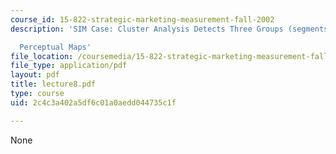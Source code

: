 ```yaml
---
course_id: 15-822-strategic-marketing-measurement-fall-2002
description: 'SIM Case: Cluster Analysis Detects Three Groups (segments) of Brands

  Perceptual Maps'
file_location: /coursemedia/15-822-strategic-marketing-measurement-fall-2002/2c4c3a402a5df6c01a0aedd044735c1f_lecture8.pdf
file_type: application/pdf
layout: pdf
title: lecture8.pdf
type: course
uid: 2c4c3a402a5df6c01a0aedd044735c1f

---
```

None